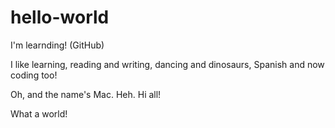 # hello-world
I'm learnding! (GitHub)

I like learning, reading and writing, dancing and dinosaurs, Spanish and now coding too!

Oh, and the name's Mac. Heh. Hi all!

What a world!